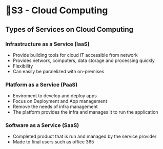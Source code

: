 # 📝S3 - Cloud Computing

## Types of Services on Cloud Computing

### Infrastructure as a Service (IaaS)

- Provide building tools for cloud IT accessible from network
- Provides network, computers, data storage and processing quickly
- Flexibility
- Can easily be paralelized with on-premises

### Platform as a Service (PaaS)

- Enviroment to develop and deploy apps
- Focus on Deployment and App management
- Remove the needs of infra management
- The platform provides the infra and manages it to run the application

### Software as a Service (SaaS)

- Completed product that is run and managed by the service provider
- Made to final users such as office 365
